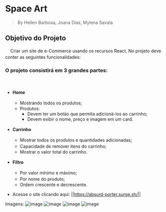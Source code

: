 
# Space Art

> By Hellen Barbosa, Joana Dias, Mylena Savala

## Objetivo do Projeto
ㅤ
Criar um site de e-Commerce usando os recursos React. No projeto deve conter as seguintes funcionalidades:
ㅤ
### O projeto consistirá em 3 grandes partes:
ㅤ
- **Home**
ㅤ
    - Mostrando todos os produtos;
    ㅤ
    - Produtos:
        - Devem ter um botão que permita adicioná-los ao carrinho;
        - Devem exibir o nome, preço e imagem em um card.
        
- **Carrinho**
ㅤ
    - Mostrar todos os produtos e quantidades adicionadas;
    ㅤ
    - Capacidade de remover itens do carrinho;
    ㅤ
    - Mostrar o valor total do carrinho.
    
- **Filtro**
ㅤ
     - Por valor mínimo e máximo;
    ㅤ
     - Por nome do produto;
    ㅤ
     - Ordem crescente e decrescente.
    

- Acesse o site clicando aqui: ||https://absurd-porter.surge.sh/|| 

Imagens: 
![image](https://user-images.githubusercontent.com/86899002/135777810-5844dc6c-6c2c-48ca-a711-130d19680428.png)
![image](https://user-images.githubusercontent.com/86899002/135777820-5795fba4-1ac2-45bc-9b81-de34303c048a.png)
![image](https://user-images.githubusercontent.com/86899002/135777831-dfb4b159-b109-486c-98e5-e970c80b7120.png)
![image](https://user-images.githubusercontent.com/86899002/135777838-a7e72e9a-f9fe-4f6d-9522-c33419322e6c.png)
